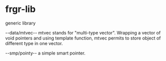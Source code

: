 # frgr-lib
generic library

--data/mtvec--
mtvec stands for "multi-type vector". Wrapping a vector of void pointers and using template function, mtvec permits to store object of different type in one vector.

--smp/pointy--
a simple smart pointer.
